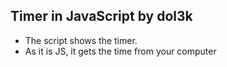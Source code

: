 ## Timer in JavaScript by dol3k
* The script shows the timer.
* As it is JS, it gets the time from your computer
